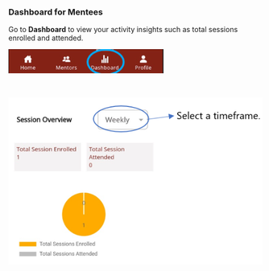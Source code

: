 ### Dashboard for Mentees

Go to **Dashboard** to view your activity insights such as total sessions enrolled and attended. 
</br>


![dashboard icon](media/dashboard-icon.png)

</br>

![mentee dashboard](media/mentee-dashboard.PNG)